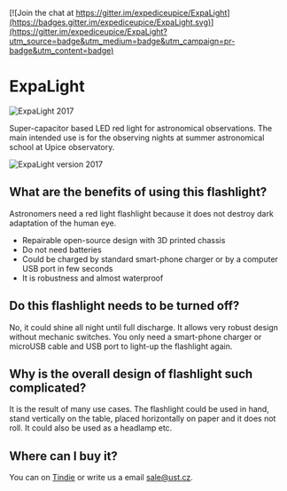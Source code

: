 [![Join the chat at https://gitter.im/expediceupice/ExpaLight](https://badges.gitter.im/expediceupice/ExpaLight.svg)](https://gitter.im/expediceupice/ExpaLight?utm_source=badge&utm_medium=badge&utm_campaign=pr-badge&utm_content=badge)

# ExpaLight

![ExpaLight 2017](/DOC/src/img/Expa_light_night.JPG)

Super-capacitor based LED red light for astronomical observations. The main intended use is for the observing nights at summer astronomical school at Upice observatory.

![ExpaLight version 2017](DOC/src/img/expaLight.jpg "ExpaLight")

## What are the benefits of using this flashlight?

Astronomers need a red light flashlight because it does not destroy dark adaptation of the human eye.

* Repairable open-source design with 3D printed chassis
* Do not need batteries 
* Could be charged by standard smart-phone charger or by a computer USB port in few seconds
* It is robustness and almost waterproof

## Do this flashlight needs to be turned off?

No, it could shine all night until full discharge. It allows very robust design without mechanic switches. You only need a smart-phone charger or microUSB cable and USB port to light-up the flashlight again. 

## Why is the overall design of flashlight such complicated?

It is the result of many use cases. The flashlight could be used in hand, stand vertically on the table, placed horizontally on paper and it does not roll. It could also be used as a headlamp etc.

## Where can I buy it?
You can on [Tindie](https://www.tindie.com/products/UST_Store/expalight/) or write us a email sale@ust.cz. 
